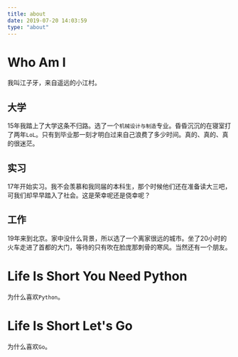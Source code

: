 ```yaml
---
title: about
date: 2019-07-20 14:03:59
type: "about"
---
```


# Who Am I

我叫江子牙，来自遥远的小江村。

## 大学

15年我踏上了大学这条不归路。选了一个`机械设计与制造`专业。昏昏沉沉的在寝室打了两年`LoL`。只有到毕业那一刻才明白过来自己浪费了多少时间。真的、真的、真的很迷茫。

## 实习

17年开始实习。我不会羡慕和我同届的本科生，那个时候他们还在准备读大三吧，可我们却早早踏入了社会。这是荣幸呢还是侥幸呢？

## 工作

19年来到北京。家中没什么背景，所以选了一个离家很远的城市。坐了20小时的火车走进了首都的大门，等待的只有吹在脸庞那刺骨的寒风。当然还有一个朋友。

# Life Is Short You Need Python

为什么喜欢`Python`。

# Life Is Short Let's Go

为什么喜欢`Go`。
